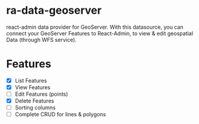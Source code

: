 # ra-data-geoserver

react-admin data provider for GeoServer. With this datasource, you can connect your GeoServer Features to React-Admin, to view & edit geospatial Data (through WFS service).

# Features

-   [x] List Features
-   [x] View Features
-   [ ] Edit Features (points)
-   [x] Delete Features
-   [ ] Sorting columns
-   [ ] Complete CRUD for lines & polygons
